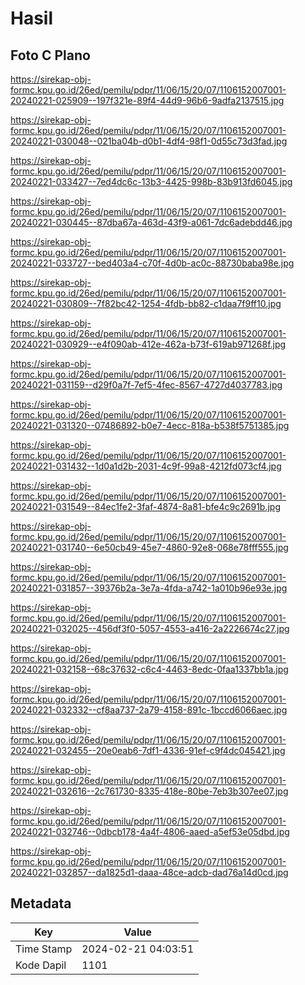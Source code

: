 # Hasil

## Foto C Plano

https://sirekap-obj-formc.kpu.go.id/26ed/pemilu/pdpr/11/06/15/20/07/1106152007001-20240221-025909--197f321e-89f4-44d9-96b6-9adfa2137515.jpg

https://sirekap-obj-formc.kpu.go.id/26ed/pemilu/pdpr/11/06/15/20/07/1106152007001-20240221-030048--021ba04b-d0b1-4df4-98f1-0d55c73d3fad.jpg

https://sirekap-obj-formc.kpu.go.id/26ed/pemilu/pdpr/11/06/15/20/07/1106152007001-20240221-033427--7ed4dc6c-13b3-4425-998b-83b913fd6045.jpg

https://sirekap-obj-formc.kpu.go.id/26ed/pemilu/pdpr/11/06/15/20/07/1106152007001-20240221-030445--87dba67a-463d-43f9-a061-7dc6adebdd46.jpg

https://sirekap-obj-formc.kpu.go.id/26ed/pemilu/pdpr/11/06/15/20/07/1106152007001-20240221-033727--bed403a4-c70f-4d0b-ac0c-88730baba98e.jpg

https://sirekap-obj-formc.kpu.go.id/26ed/pemilu/pdpr/11/06/15/20/07/1106152007001-20240221-030809--7f82bc42-1254-4fdb-bb82-c1daa7f9ff10.jpg

https://sirekap-obj-formc.kpu.go.id/26ed/pemilu/pdpr/11/06/15/20/07/1106152007001-20240221-030929--e4f090ab-412e-462a-b73f-619ab971268f.jpg

https://sirekap-obj-formc.kpu.go.id/26ed/pemilu/pdpr/11/06/15/20/07/1106152007001-20240221-031159--d29f0a7f-7ef5-4fec-8567-4727d4037783.jpg

https://sirekap-obj-formc.kpu.go.id/26ed/pemilu/pdpr/11/06/15/20/07/1106152007001-20240221-031320--07486892-b0e7-4ecc-818a-b538f5751385.jpg

https://sirekap-obj-formc.kpu.go.id/26ed/pemilu/pdpr/11/06/15/20/07/1106152007001-20240221-031432--1d0a1d2b-2031-4c9f-99a8-4212fd073cf4.jpg

https://sirekap-obj-formc.kpu.go.id/26ed/pemilu/pdpr/11/06/15/20/07/1106152007001-20240221-031549--84ec1fe2-3faf-4874-8a81-bfe4c9c2691b.jpg

https://sirekap-obj-formc.kpu.go.id/26ed/pemilu/pdpr/11/06/15/20/07/1106152007001-20240221-031740--6e50cb49-45e7-4860-92e8-068e78fff555.jpg

https://sirekap-obj-formc.kpu.go.id/26ed/pemilu/pdpr/11/06/15/20/07/1106152007001-20240221-031857--39376b2a-3e7a-4fda-a742-1a010b96e93e.jpg

https://sirekap-obj-formc.kpu.go.id/26ed/pemilu/pdpr/11/06/15/20/07/1106152007001-20240221-032025--456df3f0-5057-4553-a416-2a2226674c27.jpg

https://sirekap-obj-formc.kpu.go.id/26ed/pemilu/pdpr/11/06/15/20/07/1106152007001-20240221-032158--68c37632-c6c4-4463-8edc-0faa1337bb1a.jpg

https://sirekap-obj-formc.kpu.go.id/26ed/pemilu/pdpr/11/06/15/20/07/1106152007001-20240221-032332--cf8aa737-2a79-4158-891c-1bccd6066aec.jpg

https://sirekap-obj-formc.kpu.go.id/26ed/pemilu/pdpr/11/06/15/20/07/1106152007001-20240221-032455--20e0eab6-7df1-4336-91ef-c9f4dc045421.jpg

https://sirekap-obj-formc.kpu.go.id/26ed/pemilu/pdpr/11/06/15/20/07/1106152007001-20240221-032616--2c761730-8335-418e-80be-7eb3b307ee07.jpg

https://sirekap-obj-formc.kpu.go.id/26ed/pemilu/pdpr/11/06/15/20/07/1106152007001-20240221-032746--0dbcb178-4a4f-4806-aaed-a5ef53e05dbd.jpg

https://sirekap-obj-formc.kpu.go.id/26ed/pemilu/pdpr/11/06/15/20/07/1106152007001-20240221-032857--da1825d1-daaa-48ce-adcb-dad76a14d0cd.jpg


## Metadata

| Key        | Value               |
| ---------- | ------------------- |
| Time Stamp | 2024-02-21 04:03:51 |
| Kode Dapil | 1101                |




